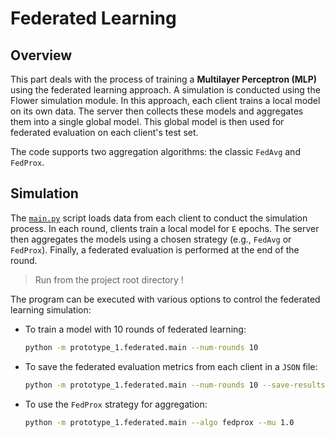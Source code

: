 # Federated Learning

## Overview

This part deals with the process of training a **Multilayer Perceptron (MLP)** using the federated learning approach. A simulation is conducted using the Flower simulation module. In this approach, each client trains a local model on its own data. The server then collects these models and aggregates them into a single global model. This global model is then used for federated evaluation on each client's test set.

The code supports two aggregation algorithms: the classic `FedAvg` and `FedProx`.

## Simulation

The [`main.py`](main.py) script loads data from each client to conduct the simulation process. In each round, clients train a local model for `E` epochs. The server then aggregates the models using a chosen strategy (e.g., `FedAvg` or `FedProx`). Finally, a federated evaluation is performed at the end of the round.

> Run from the project root directory !

The program can be executed with various options to control the federated learning simulation:

- To train a model with 10 rounds of federated learning:

    ```sh
    python -m prototype_1.federated.main --num-rounds 10
    ```
- To save the federated evaluation metrics from each client in a `JSON` file:

    ```sh
    python -m prototype_1.federated.main --num-rounds 10 --save-results true
    ```
- To use the `FedProx` strategy for aggregation:

    ```sh
    python -m prototype_1.federated.main --algo fedprox --mu 1.0
    ```

<!-- ## Running

To simulate the training of 2 models with 3 rounds each, run:

```sh
bash fl_pipeline.sh -m 2 -r 3
``` -->

